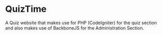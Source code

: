 # QuizTime
A Quiz website that makes use for PHP (CodeIgniter) for the quiz section and also makes use of BackboneJS for the Administration Section.
